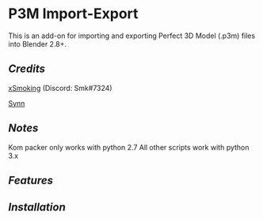 # P3M Import-Export
This is an add-on for importing and exporting Perfect 3D Model (.p3m) files into Blender 2.8+.

## *Credits*
[xSmoking](https://github.com/xSmoking) (Discord: Smk#7324)

[Synn](https://github.com/SynnT)

## *Notes*

Kom packer only works with python 2.7
All other scripts work with python 3.x

## *Features*

## *Installation*

